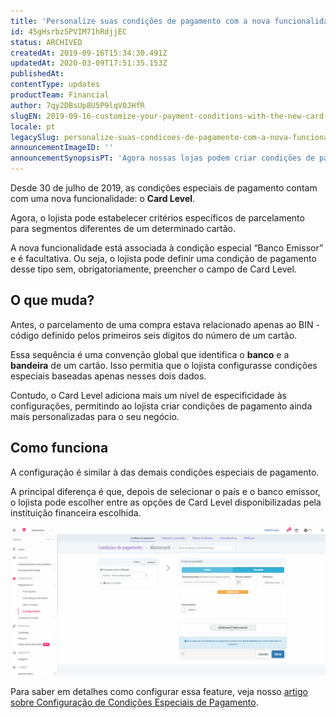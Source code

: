 ```yaml
---
title: 'Personalize suas condições de pagamento com a nova funcionalidade Card Level '
id: 45gHsrbz5PVIM71hRdjjEC
status: ARCHIVED
createdAt: 2019-09-16T15:34:30.491Z
updatedAt: 2020-03-09T17:51:35.153Z
publishedAt: 
contentType: updates
productTeam: Financial
author: 7qy2DBsUp8U5P9lqV0JHfR
slugEN: 2019-09-16-customize-your-payment-conditions-with-the-new-card-level-functionality
locale: pt
legacySlug: personalize-suas-condicoes-de-pagamento-com-a-nova-funcionalidade-card
announcementImageID: ''
announcementSynopsisPT: 'Agora nossas lojas podem criar condições de pagamento segmentadas por nível do cartão de crédito.'
---
```


Desde 30 de julho de 2019, as condições especiais de pagamento contam com uma nova funcionalidade: o __Card Level__.

Agora, o lojista pode estabelecer critérios específicos de parcelamento para segmentos diferentes de um determinado cartão.  

A nova funcionalidade está associada à condição especial “Banco Emissor” e é facultativa. Ou seja, o lojista pode definir uma condição de pagamento desse tipo sem, obrigatoriamente, preencher o campo de Card Level.

## O que muda?

Antes, o parcelamento de uma compra estava relacionado apenas ao BIN - código definido pelos primeiros seis dígitos do número de um cartão. 

Essa sequência é uma convenção global que identifica o __banco__ e a __bandeira__ de um cartão. Isso permitia que o lojista configurasse condições especiais baseadas apenas nesses dois dados. 

Contudo, o Card Level adiciona mais um nível de especificidade às configurações, permitindo ao lojista criar condições de pagamento ainda mais personalizadas para o seu negócio.

## Como funciona

A configuração é similar à das demais condições especiais de pagamento.

A principal diferença é que, depois de selecionar o país e o banco emissor, o lojista pode escolher entre as opções de Card Level disponibilizadas pela instituição financeira escolhida.

![comousarcardlevel](https://raw.githubusercontent.com/vtexdocs/help-center-content/refs/heads/main/docs/pt/announcements/2019-09-16-personalize-suas-condicoes-de-pagamento-com-a-nova-funcionalidade-card_1.gif)

Para saber em detalhes como configurar essa feature, veja nosso [artigo sobre Configuração de Condições Especiais de Pagamento](https://help.vtex.com/tutorial/special-conditions--tutorials_456).
